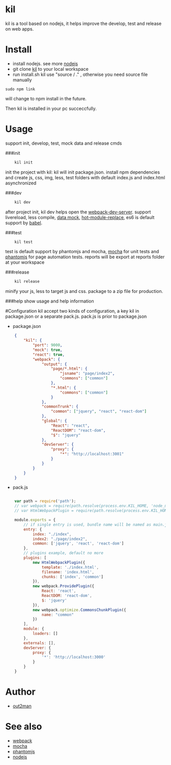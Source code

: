 # kil
kil is a tool based on nodejs, it helps improve the develop, test and release on web apps.

# Install
*  install nodejs. see more [nodejs](https://nodejs.org)
*  git clone [kil](https://github.com/lovelypig5/kil.git) to your local workspace
*  run install.sh kil use "source / ." , otherwise you need source file manually

```node
sudo npm link
```
will change to npm install in the future.


Then kil is installed in your pc succeccfully.

# Usage
  support init, develop, test, mock data and release cmds

###init
```javascript
    kil init
```
init the project with kil:
kil will init package.json. install npm dependencies and create js, css, img, less, test folders with default index.js and index.html asynchronized

###dev
```javascript
    kil dev
```
after project init, kil dev helps open the [webpack-dev-server](https://webpack.github.io/docs/webpack-dev-server.html).
support livereload, less compile, [data mock](https://github.com/nuysoft/Mock), [hot-module-replace](https://webpack.github.io/docs/hot-module-replacement.html), es6 is default support by [babel](https://babeljs.io/).

###test
```javascript
    kil test
```
test is default support by phantomjs and mocha, [mocha](https://mochajs.org/) for unit tests and [phantomjs](http://phantomjs.org/) for page automation tests.
reports will be export at reports folder at your workspace

###release
```javascript
    kil release
```
minify your js, less to target js and css. package to a zip file for production.

###help
show usage and help information

#Configuration
kil accept two kinds of configuration, a key kil in package.json or a separate pack.js. pack.js is prior to package.json

* package.json

```json
    {
        "kil": {
            "port": 9000,
            "mock": true,
            "react": true,
            "webpack": {
                "output": {
                    "page/*.html": {
                        "jsname": "page/index2",
                        "commons": ["common"]
                    },
                    "*.html": {
                        "commons": ["common"]
                    }
                },
                "commonTrunk": {
                    "common": ["jquery", "react", "react-dom"]
                },
                "global": {
                    "React": "react",
                    "ReactDOM": "react-dom",
                    "$": "jquery"
                },
                "devServer": {
                    "proxy": {
                        "*": "http://localhost:3001"
                    }
                }
            }
        }
    }
```

* pack.js

```javascript

    var path = require('path');
    // var webpack = require(path.resolve(process.env.KIL_HOME, 'node_modules', 'webpack'));
    // var HtmlWebpackPlugin = require(path.resolve(process.env.KIL_HOME, 'node_modules', 'html-webpack-plugin'));

    module.exports = {
        // if single entry is used, bundle name will be named as main.js
        entry: {
            index: "./index",
            index2: "./page/index2",
            common: ['jquery', 'react', 'react-dom']
        },
        // plugins example, default no more
        plugins: [
            new HtmlWebpackPlugin({
                template: './index.html',
                filename: 'index.html',
                chunks: ['index', 'common']
            }),
            new webpack.ProvidePlugin({
                React: 'react',
                ReactDOM: 'react-dom',
                $: 'jquery'
            }),
            new webpack.optimize.CommonsChunkPlugin({
                name: "common"
            })
        ],
        module: {
            loaders: []
        },
        externals: [],
        devServer: {
            proxy: {
                '*': 'http://localhost:3000'
            }
        }
    }

```

# Author
* [out2man](http:/www.out2man.com)

# See also
* [webpack](https://webpack.github.io/)
* [mocha](https://mochajs.org/)
* [phantomjs](http://phantomjs.org/)
* [nodejs](https://nodejs.org)